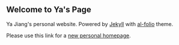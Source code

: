 ## Welcome to Ya's Page

Ya Jiang's personal website. Powered by <a href="http://jekyllrb.com/" target="_blank">Jekyll</a> with <a href="https://github.com/alshedivat/al-folio">al-folio</a> theme.

Please use this link for a <a href="https://yajiang4215.github.io" target="_blank">new personal homepage</a>.
